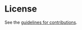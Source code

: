 # License

See the
[guidelines for contributions](https://github.com/chris-wood/draft-bar-cfrg-spake2plus/blob/master/CONTRIBUTING.md).
